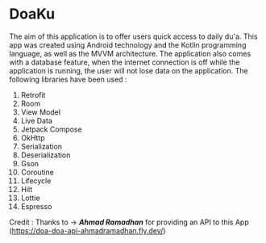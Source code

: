 # DoaKu
The aim of this application is to offer users quick access to daily du'a. This app was created using Android technology and the Kotlin programming language, as well as the MVVM architecture. The application also comes with a database feature, when the internet connection is off while the application is running, the user will not lose data on the application. The following libraries have been used :
1. Retrofit
2. Room
3. View Model
4. Live Data
5. Jetpack Compose
6. OkHttp
7. Serialization
8. Deserialization
9. Gson
10. Coroutine
11. Lifecycle
12. Hilt
13. Lottie
14. Espresso

Credit : 
Thanks to -> 
<b><i>Ahmad Ramadhan</i></b> for providing an API to this App (https://doa-doa-api-ahmadramadhan.fly.dev/)
